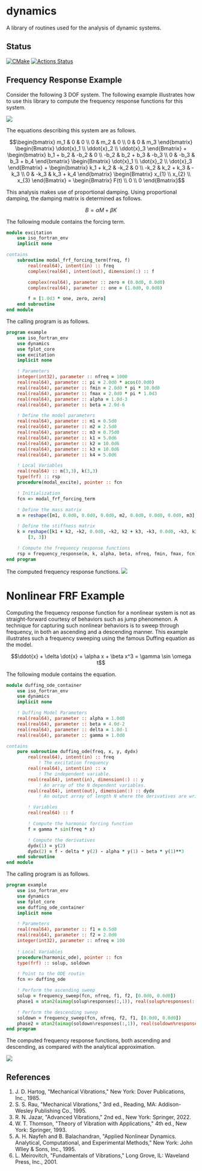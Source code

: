 # dynamics
A library of routines used for the analysis of dynamic systems.

## Status
[![CMake](https://github.com/jchristopherson/dynamics/actions/workflows/cmake.yml/badge.svg)](https://github.com/jchristopherson/dynamics/actions/workflows/cmake.yml)
[![Actions Status](https://github.com/jchristopherson/dynamics/workflows/fpm/badge.svg)](https://github.com/jchristopherson/dynamics/actions)

## Frequency Response Example
Consider the following 3 DOF system.  The following example illustrates how to use this library to compute the frequency response functions for this system.  

![](images/3%20DOF%20Schematic.PNG?raw=true)

The equations describing this system are as follows.

```math
\begin{bmatrix} m_1 & 0 & 0 \\ 0 & m_2 & 0 \\ 0 & 0 & m_3 \end{bmatrix} \begin{Bmatrix} \ddot{x}_1 \\ \ddot{x}_2 \\ \ddot{x}_3 \end{Bmatrix} + \begin{bmatrix} b_1 + b_2 & -b_2 & 0 \\ -b_2 & b_2 + b_3 & -b_3 \\ 0 & -b_3 & b_3 + b_4 \end{bmatrix} \begin{Bmatrix} \dot{x}_1 \\ \dot{x}_2 \\ \dot{x}_3 \end{Bmatrix} + \begin{bmatrix} k_1 + k_2 & -k_2 & 0 \\ -k_2 & k_2 + k_3 & -k_3 \\ 0 & -k_3 & k_3 + k_4 \end{bmatrix} \begin{Bmatrix} x_{1} \\ x_{2} \\ x_{3} \end{Bmatrix} = \begin{Bmatrix} F(t) \\ 0 \\ 0 \end{Bmatrix}
```

This analysis makes use of proportional damping.  Using proportional damping, the damping matrix is determined as follows.

```math
B = \alpha M + \beta K
```

The following module contains the forcing term.
```fortran
module excitation
    use iso_fortran_env
    implicit none

contains
    subroutine modal_frf_forcing_term(freq, f)
        real(real64), intent(in) :: freq
        complex(real64), intent(out), dimension(:) :: f

        complex(real64), parameter :: zero = (0.0d0, 0.0d0)
        complex(real64), parameter :: one = (1.0d0, 0.0d0)

        f = [1.0d3 * one, zero, zero]
    end subroutine
end module
```
The calling program is as follows.
```fortran
program example
    use iso_fortran_env
    use dynamics
    use fplot_core
    use excitation
    implicit none

    ! Parameters
    integer(int32), parameter :: nfreq = 1000
    real(real64), parameter :: pi = 2.0d0 * acos(0.0d0)
    real(real64), parameter :: fmin = 2.0d0 * pi * 10.0d0
    real(real64), parameter :: fmax = 2.0d0 * pi * 1.0d3
    real(real64), parameter :: alpha = 1.0d-3
    real(real64), parameter :: beta = 2.0d-6

    ! Define the model parameters
    real(real64), parameter :: m1 = 0.5d0
    real(real64), parameter :: m2 = 2.5d0
    real(real64), parameter :: m3 = 0.75d0
    real(real64), parameter :: k1 = 5.0d6
    real(real64), parameter :: k2 = 10.0d6
    real(real64), parameter :: k3 = 10.0d6
    real(real64), parameter :: k4 = 5.0d6

    ! Local Variables
    real(real64) :: m(3,3), k(3,3)
    type(frf) :: rsp
    procedure(modal_excite), pointer :: fcn

    ! Initialization
    fcn => modal_frf_forcing_term

    ! Define the mass matrix
    m = reshape([m1, 0.0d0, 0.0d0, 0.0d0, m2, 0.0d0, 0.0d0, 0.0d0, m3], [3, 3])

    ! Define the stiffness matrix
    k = reshape([k1 + k2, -k2, 0.0d0, -k2, k2 + k3, -k3, 0.0d0, -k3, k3 + k4], &
        [3, 3])

    ! Compute the frequency response functions
    rsp = frequency_response(m, k, alpha, beta, nfreq, fmin, fmax, fcn)
end program
```

The computed frequency response functions.
![](images/frf_proportional_example_1.png?raw=true)

# Nonlinear FRF Example
Computing the frequency response function for a nonlinear system is not as straight-forward courtesy of behaviors such as jump phenomenon.  A technique for capturing such nonlinear behaviors is to sweep through frequency, in both an ascending and a descending manner.  This example illustrates such a frequency sweeping using the famous Duffing equation as the model.

```math
\ddot{x} + \delta \dot{x} + \alpha x + \beta x^3 = \gamma \sin \omega t
```

The following module contains the equation.
```fortran
module duffing_ode_container
    use iso_fortran_env
    use dynamics
    implicit none

    ! Duffing Model Parameters
    real(real64), parameter :: alpha = 1.0d0
    real(real64), parameter :: beta = 4.0d-2
    real(real64), parameter :: delta = 1.0d-1
    real(real64), parameter :: gamma = 1.0d0

contains
    pure subroutine duffing_ode(freq, x, y, dydx)
        real(real64), intent(in) :: freq
            ! The excitation frequency
        real(real64), intent(in) :: x
            ! The independent variable.
        real(real64), intent(in), dimension(:) :: y
            ! An array of the N dependent variables.
        real(real64), intent(out), dimension(:) :: dydx
            ! An output array of length N where the derivatives are written.

        ! Variables
        real(real64) :: f

        ! Compute the harmonic forcing function
        f = gamma * sin(freq * x)

        ! Compute the derivatives
        dydx(1) = y(2)
        dydx(2) = f - delta * y(2) - alpha * y(1) - beta * y(1)**3
    end subroutine
end module
```
The calling program is as follows.
```fortran
program example
    use iso_fortran_env
    use dynamics
    use fplot_core
    use duffing_ode_container
    implicit none

    ! Parameters
    real(real64), parameter :: f1 = 0.5d0
    real(real64), parameter :: f2 = 2.0d0
    integer(int32), parameter :: nfreq = 100
    
    ! Local Variables
    procedure(harmonic_ode), pointer :: fcn
    type(frf) :: solup, soldown

    ! Point to the ODE routin
    fcn => duffing_ode

    ! Perform the ascending sweep
    solup = frequency_sweep(fcn, nfreq, f1, f2, [0.0d0, 0.0d0])
    phase1 = atan2(aimag(solup%responses(:,1)), real(solup%responses(:,1)))

    ! Perform the descending sweep
    soldown = frequency_sweep(fcn, nfreq, f2, f1, [0.0d0, 0.0d0])
    phase2 = atan2(aimag(soldown%responses(:,1)), real(soldown%responses(:,1)))
end program
```
The computed frequency response functions, both ascending and descending, as compared with the analytical approximation.

![](images/frf_sweep_example_1.png?raw=true)

## References
1. J. D. Hartog, "Mechanical Vibrations," New York: Dover Publications, Inc., 1985.
2. S. S. Rau, "Mechanical Vibrations," 3rd ed., Reading, MA: Addison-Wesley Publishing Co., 1995.
3. R. N. Jazar, "Advanced Vibrations," 2nd ed., New York: Springer, 2022.
4. W. T. Thomson, "Theory of Vibration with Applications," 4th ed., New York: Springer, 1993.
5. A. H. Nayfeh and B. Balachandran, "Applied Nonlinear Dynamics. Analytical, Computational, and Experimental Methods," New York: John WIley & Sons, Inc., 1995.
6. L. Meirovitch, "Fundamentals of Vibrations," Long Grove, IL: Waveland Press, Inc., 2001.
